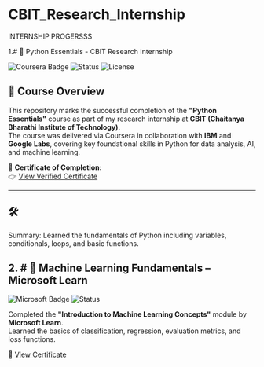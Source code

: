 # CBIT_Research_Internship

INTERNSHIP PROGERSSS

1.# 🧠 Python Essentials - CBIT Research Internship

![Coursera Badge](https://img.shields.io/badge/Coursera-Completed-blue)
![Status](https://img.shields.io/badge/Status-Completed-brightgreen)
![License](https://img.shields.io/badge/Skills-Python%2C%20Data%20Science%2C%20ML%20Ready-yellow)

## 📜 Course Overview

This repository marks the successful completion of the **"Python Essentials"** course as part of my research internship at **CBIT (Chaitanya Bharathi Institute of Technology)**.  
The course was delivered via Coursera in collaboration with **IBM** and **Google Labs**, covering key foundational skills in Python for data analysis, AI, and machine learning.

🔗 **Certificate of Completion:**  
👉 [View Verified Certificate](https://www.coursera.org/account/accomplishments/verify/IB9U2B9WXLOJ)

---

## 🛠️ 
Summary: Learned the fundamentals of Python including variables, conditionals, loops, and basic functions.


## 2. # 🤖 Machine Learning Fundamentals – Microsoft Learn

![Microsoft Badge](https://img.shields.io/badge/Microsoft%20Learn-Completed-blue)
![Status](https://img.shields.io/badge/Status-Completed-brightgreen)

Completed the **"Introduction to Machine Learning Concepts"** module by **Microsoft Learn**.  
Learned the basics of classification, regression, evaluation metrics, and loss functions.

🔗 [View Certificate](https://learn.microsoft.com/api/achievements/share/en-us/RkRevanthKaushik-3670/8Z599EGW?sharingId=A420847D2D1653BE)

